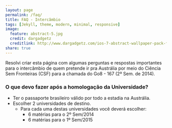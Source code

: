 ```yaml
---
layout: page
permalink: /faq/
title: FAQ - Intercâmbio
tags: [Jekyll, theme, modern, minimal, responsive]
image:
  feature: abstract-5.jpg
  credit: dargadgetz
  creditlink: http://www.dargadgetz.com/ios-7-abstract-wallpaper-pack-for-iphone-5-and-ipod-touch-retina/
share: true
---
```


Resolvi criar esta página com algumas perguntas e respostas importantes para o intercâmbio de quem pretende ir pra Austrália por meio do Ciência Sem Fronteiras (CSF) para a chamada do Go8 - 167 (2º Sem. de 2014).

### O que devo fazer após a homologação da Universidade?

* Ter o passaporte brasileiro válido por todo a estadia na Austrália.
* Escolher 2 universidades de destino.
  * Para cada uma destas universidades você deverá escolher:
    * 6 matérias para o 2º Sem/2014
    * 6 matérias para o 1º Sem/2015

<div markdown="0"></div>
